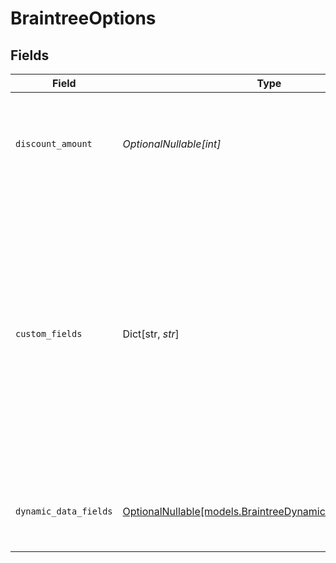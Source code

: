 # BraintreeOptions


## Fields

| Field                                                                                                                                                                                                              | Type                                                                                                                                                                                                               | Required                                                                                                                                                                                                           | Description                                                                                                                                                                                                        | Example                                                                                                                                                                                                            |
| ------------------------------------------------------------------------------------------------------------------------------------------------------------------------------------------------------------------ | ------------------------------------------------------------------------------------------------------------------------------------------------------------------------------------------------------------------ | ------------------------------------------------------------------------------------------------------------------------------------------------------------------------------------------------------------------ | ------------------------------------------------------------------------------------------------------------------------------------------------------------------------------------------------------------------ | ------------------------------------------------------------------------------------------------------------------------------------------------------------------------------------------------------------------ |
| `discount_amount`                                                                                                                                                                                                  | *OptionalNullable[int]*                                                                                                                                                                                            | :heavy_minus_sign:                                                                                                                                                                                                 | Passes a discount amount to be applied to the transaction when using Braintree.                                                                                                                                    | 1000                                                                                                                                                                                                               |
| `custom_fields`                                                                                                                                                                                                    | Dict[str, *str*]                                                                                                                                                                                                   | :heavy_minus_sign:                                                                                                                                                                                                 | Passes `customFields` to the Braintree API when creating a new payment. Custom fields allow you to customize your checkout experience by collecting specific information about your customers and their purchases. | {<br/>"checkout": "primary"<br/>}                                                                                                                                                                                  |
| `dynamic_data_fields`                                                                                                                                                                                              | [OptionalNullable[models.BraintreeDynamicDataFieldsOptions]](../models/braintreedynamicdatafieldsoptions.md)                                                                                                       | :heavy_minus_sign:                                                                                                                                                                                                 | Additional dynamic fields to pass to the Braintree API                                                                                                                                                             |                                                                                                                                                                                                                    |